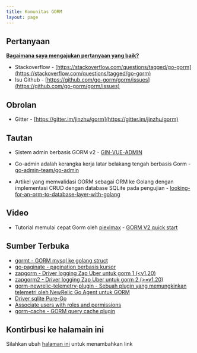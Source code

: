 ```yaml
---
title: Komunitas GORM
layout: page
---
```


## Pertanyaan

**[Bagaimana saya mengajukan pertanyaan yang baik?](https://stackoverflow.com/help/how-to-ask)**

* Stackoverflow - [https://stackoverflow.com/questions/tagged/go-gorm](https://stackoverflow.com/questions/tagged/go-gorm)
* Isu Github - [https://github.com/go-gorm/gorm/issues](https://github.com/go-gorm/gorm/issues)

## Obrolan

* Gitter - [https://gitter.im/jinzhu/gorm](https://gitter.im/jinzhu/gorm)

## Tautan

* Sistem admin berbasis GORM v2 - [GIN-VUE-ADMIN](https://github.com/flipped-aurora/gin-vue-admin)

* Go-admin adalah kerangka kerja latar belakang tengah berbasis Gorm - [ go-admin-team/go-admin](https://github.com/go-admin-team/go-admin)

* Artikel yang memvalidasi GORM sebagai ORM ke Golang dengan implementasi CRUD dengan database SQLite pada pengujian - [looking-for-an-orm-to-database-layer-with-golang](https://medium.com/@rafaelholanda90/continuing-looking-for-an-orm-to-database-layer-with-golang-7fee0316a989)

## Video

* Tutorial memulai cepat Gorm oleh [piexlmax](https://github.com/piexlmax) - [GORM V2 quick start](https://www.bilibili.com/video/BV1E64y1472a#reply5032293079)

## Sumber Terbuka

* [gormt - GORM mysql ke golang struct](https://github.com/xxjwxc/gormt)
* [go-paginate - pagination berbasis kursor](https://github.com/raphaelvigee/go-paginate)
* [zapgorm - Driver logging Zap Uber untuk gorm 1 (<v1.20)](https://github.com/moul/zapgorm)
* [zapgorm2 - Driver logging Zap Uber untuk gorm 2 (>=v1.20)](https://github.com/moul/zapgorm2)
* [gorm-newrelic-telemetry-plugin - Sebuah plugin yang memungkinkan telemetri oleh NewRelic Go Agent untuk GORM](https://github.com/rafaelhl/gorm-newrelic-telemetry-plugin)
* [Driver sqlite Pure-Go](https://github.com/glebarez/sqlite)
* [Associate users with roles and permissions](https://github.com/Permify/permify-gorm)
* [gorm-cache - GORM query cache plugin](https://github.com/liyuan1125/gorm-cache)

## <span id="contribute">Kontirbusi ke halamain ini</span>

Silahkan ubah [halaman ini](https://github.com/go-gorm/gorm.io/edit/master/pages/community.md) untuk menambahkan link
